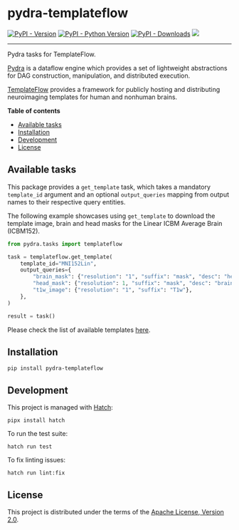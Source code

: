 # pydra-templateflow

[![PyPI - Version][pypi-version]][pypi-project]
[![PyPI - Python Version][pypi-pyversions]][pypi-project]
[![PyPI - Downloads][pypi-downloads]][pypi-project]
![][status-test]

----

Pydra tasks for TemplateFlow.

[Pydra][pydra] is a dataflow engine which provides
a set of lightweight abstractions for DAG
construction, manipulation, and distributed execution.

[TemplateFlow][templateflow] provides a framework
for publicly hosting and distributing neuroimaging templates
for human and nonhuman brains.

**Table of contents**

- [Available tasks](#available-tasks)
- [Installation](#installation)
- [Development](#development)
- [License](#license)

## Available tasks

This package provides a `get_template` task, which takes a mandatory `template_id` argument
and an optional `output_queries` mapping from output names to their respective query entities.

The following example showcases using `get_template` to download the template image,
brain and head masks for the Linear ICBM Average Brain (ICBM152).

```python
from pydra.tasks import templateflow

task = templateflow.get_template(
    template_id="MNI152Lin",
    output_queries={
        "brain_mask": {"resolution": "1", "suffix": "mask", "desc": "head"},
        "head_mask": {"resolution": 1, "suffix": "mask", "desc": "brain"},
        "t1w_image": {"resolution": "1", "suffix": "T1w"},
    },
)

result = task()
```

Please check the list of available templates [here][templateflow-browse].  

## Installation

```console
pip install pydra-templateflow
```

## Development

This project is managed with [Hatch][hatch]:

```console
pipx install hatch
```

To run the test suite:

```console
hatch run test
```

To fix linting issues:

```console
hatch run lint:fix
```

## License

This project is distributed under the terms of the [Apache License, Version 2.0][license].

[pypi-project]: https://pypi.org/project/pydra-templateflow/
[pypi-version]: https://img.shields.io/pypi/v/pydra-templateflow.svg
[pypi-pyversions]: https://img.shields.io/pypi/pyversions/pydra-templateflow.svg
[pypi-downloads]: https://static.pepy.tech/badge/pydra-templateflow
[status-test]: https://github.com/ghisvail/pydra-templateflow/actions/workflows/test.yaml/badge.svg
[pydra]: https://pydra.readthedocs.io/
[templateflow]: https://www.templateflow.org/
[templateflow-browse]: https://www.templateflow.org/browse/
[hatch]: https://hatch.pypa.io/
[license]: https://spdx.org/licenses/Apache-2.0.html
